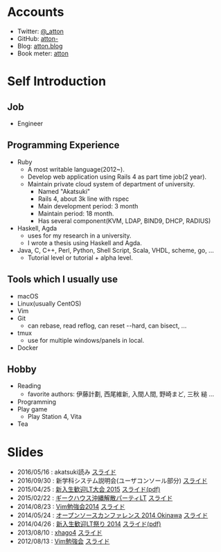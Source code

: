 <title>atton-.github.com</title>

# Accounts
* Twitter: [@_atton](https://twitter.com/_atton)
* GitHub:  [atton-](https://github.com/atton-)
* Blog: [atton.blog](https://attonblog.blogspot.jp/)
* Book meter: [atton](https://bookmeter.com/users/764422)

# Self Introduction

## Job
* Engineer

## Programming Experience
* Ruby
    * A most writable language(2012~).
    * Develop web application using Rails 4 as part time job(2 year).
    * Maintain private cloud system of department of university.
        * Named "Akatsuki"
        * Rails 4, about 3k line with rspec
        * Main development period: 3 month
        * Maintain period: 18 month.
        * Has several component(KVM, LDAP, BIND9, DHCP, RADIUS)
* Haskell, Agda
    * uses for my research in a university.
    * I wrote a thesis using Haskell and Agda.
* Java, C, C++, Perl, Python, Shell Script, Scala, VHDL, scheme, go, ...
    * Tutorial level or tutorial + alpha level.

## Tools which I usually use
* macOS
* Linux(usually CentOS)
* Vim
* Git
    * can rebase, read reflog, can reset --hard, can bisect, ...
* tmux
    * use for multiple windows/panels in local.
* Docker

## Hobby
* Reading
    * favorite authors: 伊藤計劃, 西尾維新, 入間人間, 野崎まど, 三秋 縋 ...
* Programming
* Play game
    * Play Station 4, Vita
* Tea


# Slides
* 2016/05/16 : akatsuki読み [スライド](slides/akatsuki-reading/slide.html)
* 2016/09/30 : 新学科システム説明会(ユーザコンソール部分) [スライド](slides/syskan-new-system-presentation/slide.html)
* 2015/04/25 : [新入生歓迎LT大会 2015](https://a2abe3fb399b60bc8c18fbfcd3.doorkeeper.jp/events/23373) [スライド(pdf)](slides/ie-lt-2015/ie-lt-2015.pdf)
* 2015/02/22 : [ギークハウス沖縄解散パーティLT](https://atnd.org/events/61450) [スライド](slides/geeoki_last/geeoki.html)
* 2014/08/23 : [Vim勉強会2014](https://atnd.org/events/55445) [スライド](slides/ie-vim-2014/slide.html)
* 2014/05/24 : [オープンソースカンファレンス 2014 Okinawa](http://www.ospn.jp/osc2014-okinawa/) [スライド](slides/osc2014/slide.html)
* 2014/04/26 : [新入生歓迎LT祭り 2014](https://atnd.org/events/49555) [スライド(pdf)](slides/ie-lt-2014/ie-lt-2014.pdf)
* 2013/08/10 : [xhago4](http://hago.doorkeeper.jp/events/4396) [スライド](slides/xhago4/xhago4.html)
* 2012/08/13 : [Vim勉強会](http://atnd.org/events/30822) [スライド](slides/iedev_vim/iedev_vim.html)

